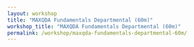 ```yaml
---
layout: workshop
title: "MAXQDA Fundamentals Departmental (60m)"
workshop_title: "MAXQDA Fundamentals Departmental (60m)"
permalink: /workshop/maxqda-fundamentals-departmental-60m/
---
```

